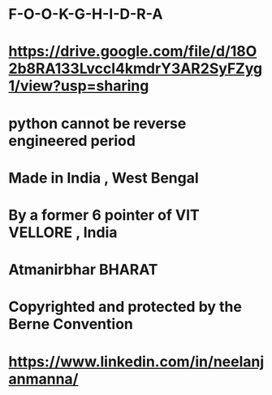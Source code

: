 # F-O-O-K-G-H-I-D-R-A

# https://drive.google.com/file/d/18O2b8RA133Lvccl4kmdrY3AR2SyFZyg1/view?usp=sharing


# python cannot be reverse engineered period


# Made in India , West Bengal


# By a former 6 pointer of VIT VELLORE , India


# Atmanirbhar BHARAT

# Copyrighted and protected by the Berne Convention

#  https://www.linkedin.com/in/neelanjanmanna/
